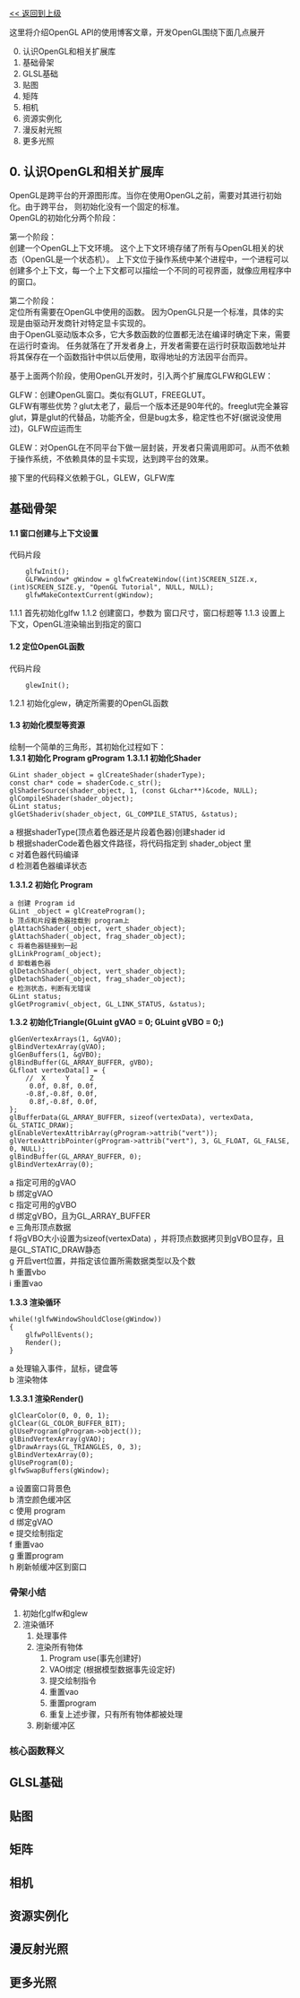 [<< 返回到上级](index.md)

这里将介绍OpenGL API的使用博客文章，开发OpenGL围绕下面几点展开

0. 认识OpenGL和相关扩展库
1. 基础骨架
2. GLSL基础
3. 贴图
4. 矩阵
5. 相机
6. 资源实例化
7. 漫反射光照
8. 更多光照

## **0. 认识OpenGL和相关扩展库**

OpenGL是跨平台的开源图形库。当你在使用OpenGL之前，需要对其进行初始化。由于跨平台， 则初始化没有一个固定的标准。  
OpenGL的初始化分两个阶段：

第一个阶段：  
    创建一个OpenGL上下文环境。
    这个上下文环境存储了所有与OpenGL相关的状态（OpenGL是一个状态机）。
    上下文位于操作系统中某个进程中，一个进程可以创建多个上下文，每一个上下文都可以描绘一个不同的可视界面，就像应用程序中的窗口。  

第二个阶段：  
    定位所有需要在OpenGL中使用的函数。
    因为OpenGL只是一个标准，具体的实现是由驱动开发商针对特定显卡实现的。  
    由于OpenGL驱动版本众多，它大多数函数的位置都无法在编译时确定下来，需要在运行时查询。
    任务就落在了开发者身上，开发者需要在运行时获取函数地址并将其保存在一个函数指针中供以后使用，取得地址的方法因平台而异。  

基于上面两个阶段，使用OpenGL开发时，引入两个扩展库GLFW和GLEW：

GLFW：创建OpenGL窗口。类似有GLUT，FREEGLUT。  
    GLFW有哪些优势？glut太老了，最后一个版本还是90年代的。freeglut完全兼容glut，算是glut的代替品，功能齐全，但是bug太多，稳定性也不好(据说没使用过)，GLFW应运而生    

GLEW：对OpenGL在不同平台下做一层封装，开发者只需调用即可。从而不依赖于操作系统，不依赖具体的显卡实现，达到跨平台的效果。  

接下里的代码释义依赖于GL，GLEW，GLFW库

## **基础骨架**

#### 1.1 窗口创建与上下文设置
代码片段
```
    glfwInit();
    GLFWwindow* gWindow = glfwCreateWindow((int)SCREEN_SIZE.x, (int)SCREEN_SIZE.y, "OpenGL Tutorial", NULL, NULL);
    glfwMakeContextCurrent(gWindow);
```
1.1.1 首先初始化glfw
1.1.2 创建窗口，参数为 窗口尺寸，窗口标题等
1.1.3 设置上下文，OpenGL渲染输出到指定的窗口

#### 1.2 定位OpenGL函数
代码片段
```
    glewInit();
```
1.2.1 初始化glew，确定所需要的OpenGL函数

#### 1.3 初始化模型等资源
绘制一个简单的三角形，其初始化过程如下：  
**1.3.1 初始化 Program gProgram**
**1.3.1.1 初始化Shader**
```
GLint shader_object = glCreateShader(shaderType);
const char* code = shaderCode.c_str();
glShaderSource(shader_object, 1, (const GLchar**)&code, NULL);
glCompileShader(shader_object);
GLint status;
glGetShaderiv(shader_object, GL_COMPILE_STATUS, &status);
```
a 根据shaderType(顶点着色器还是片段着色器)创建shader id  
b 根据shaderCode着色器文件路径，将代码指定到 shader_object 里  
c 对着色器代码编译  
d 检测着色器编译状态  

**1.3.1.2 初始化 Program**
```
a 创建 Program id
GLint _object = glCreateProgram();
b 顶点和片段着色器挂载到 program上
glAttachShader(_object, vert_shader_object);
glAttachShader(_object, frag_shader_object);
c 将着色器链接到一起
glLinkProgram(_object);
d 卸载着色器
glDetachShader(_object, vert_shader_object);
glDetachShader(_object, frag_shader_object);
e 检测状态，判断有无错误
GLint status;
glGetProgramiv(_object, GL_LINK_STATUS, &status);
```

**1.3.2 初始化Triangle(GLuint gVAO = 0; GLuint gVBO = 0;)**
```
glGenVertexArrays(1, &gVAO);
glBindVertexArray(gVAO);
glGenBuffers(1, &gVBO);
glBindBuffer(GL_ARRAY_BUFFER, gVBO);
GLfloat vertexData[] = {
    //  X     Y     Z
     0.0f, 0.8f, 0.0f,
    -0.8f,-0.8f, 0.0f,
     0.8f,-0.8f, 0.0f,
};
glBufferData(GL_ARRAY_BUFFER, sizeof(vertexData), vertexData, GL_STATIC_DRAW);
glEnableVertexAttribArray(gProgram->attrib("vert"));
glVertexAttribPointer(gProgram->attrib("vert"), 3, GL_FLOAT, GL_FALSE, 0, NULL);
glBindBuffer(GL_ARRAY_BUFFER, 0);
glBindVertexArray(0);
```
a 指定可用的gVAO  
b 绑定gVAO  
c 指定可用的gVBO  
d 绑定gVBO，且为GL_ARRAY_BUFFER  
e 三角形顶点数据  
f 将gVBO大小设置为sizeof(vertexData)  ，并将顶点数据拷贝到gVBO显存，且是GL_STATIC_DRAW静态  
g 开启vert位置，并指定该位置所需数据类型以及个数  
h 重置vbo  
i 重置vao  

**1.3.3 渲染循环**
```
while(!glfwWindowShouldClose(gWindow))
{
    glfwPollEvents();
    Render();
}
```
a 处理输入事件，鼠标，键盘等  
b 渲染物体  

**1.3.3.1 渲染Render()**
```
glClearColor(0, 0, 0, 1);
glClear(GL_COLOR_BUFFER_BIT);
glUseProgram(gProgram->object());    
glBindVertexArray(gVAO);
glDrawArrays(GL_TRIANGLES, 0, 3);
glBindVertexArray(0);
glUseProgram(0);
glfwSwapBuffers(gWindow);
```
a 设置窗口背景色  
b 清空颜色缓冲区  
c 使用 program  
d 绑定gVAO  
e 提交绘制指定  
f 重置vao  
g 重置program  
h 刷新帧缓冲区到窗口  

### 骨架小结
1. 初始化glfw和glew
2. 渲染循环
    1. 处理事件
    2. 渲染所有物体
        1. Program use(事先创建好)
        2. VAO绑定 (根据模型数据事先设定好)
        3. 提交绘制指令
        4. 重置vao
        5. 重置program
        6. 重复上述步骤，只有所有物体都被处理
    3. 刷新缓冲区

### 核心函数释义


## **GLSL基础**

## **贴图**

## **矩阵**

## **相机**

## **资源实例化**

## **漫反射光照**

## **更多光照**

    



